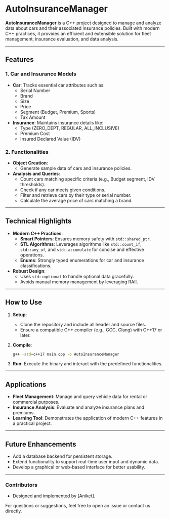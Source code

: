 # AutoInsuranceManager

**AutoInsuranceManager** is a C++ project designed to manage and analyze data about cars and their associated insurance policies. Built with modern C++ practices, it provides an efficient and extensible solution for fleet management, insurance evaluation, and data analysis.

---

## Features

### 1. **Car and Insurance Models**
- **Car**: Tracks essential car attributes such as:
  - Serial Number
  - Brand
  - Size
  - Price
  - Segment (Budget, Premium, Sports)
  - Tax Amount
- **Insurance**: Maintains insurance details like:
  - Type (ZERO_DEPT, REGULAR, ALL_INCLUSIVE)
  - Premium Cost
  - Insured Declared Value (IDV)

### 2. **Functionalities**
- **Object Creation**:
  - Generate sample data of cars and insurance policies.
- **Analysis and Queries**:
  - Count cars matching specific criteria (e.g., Budget segment, IDV thresholds).
  - Check if any car meets given conditions.
  - Filter and retrieve cars by their type or serial number.
  - Calculate the average price of cars matching a brand.

---

## Technical Highlights
- **Modern C++ Practices**:
  - **Smart Pointers**: Ensures memory safety with `std::shared_ptr`.
  - **STL Algorithms**: Leverages algorithms like `std::count_if`, `std::any_of`, and `std::accumulate` for concise and effective operations.
  - **Enums**: Strongly typed enumerations for car and insurance classifications.
- **Robust Design**:
  - Uses `std::optional` to handle optional data gracefully.
  - Avoids manual memory management by leveraging RAII.

---

## How to Use
1. **Setup**:
   - Clone the repository and include all header and source files.
   - Ensure a compatible C++ compiler (e.g., GCC, Clang) with C++17 or later.

2. **Compile**:
   ```bash
   g++ -std=c++17 main.cpp -o AutoInsuranceManager
   ```

3. **Run**:
   Execute the binary and interact with the predefined functionalities.

---

## Applications
- **Fleet Management**: Manage and query vehicle data for rental or commercial purposes.
- **Insurance Analysis**: Evaluate and analyze insurance plans and premiums.
- **Learning Tool**: Demonstrates the application of modern C++ features in a practical project.

---

## Future Enhancements
- Add a database backend for persistent storage.
- Extend functionality to support real-time user input and dynamic data.
- Develop a graphical or web-based interface for better usability.

---

### Contributors
- Designed and implemented by [Aniket].  

For questions or suggestions, feel free to open an issue or contact us directly.
